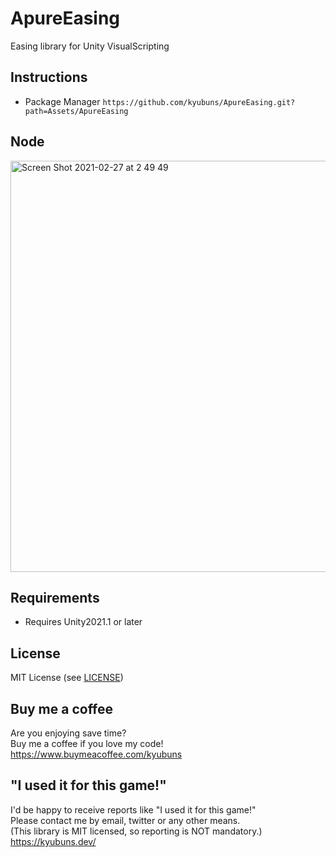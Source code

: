 # ApureEasing
Easing library for Unity VisualScripting

## Instructions

- Package Manager `https://github.com/kyubuns/ApureEasing.git?path=Assets/ApureEasing`

## Node

<img width="658" alt="Screen Shot 2021-02-27 at 2 49 49" src="https://user-images.githubusercontent.com/961165/109336805-448e9a80-78a7-11eb-92ff-5404e6f46848.png">

## Requirements

- Requires Unity2021.1 or later

## License

MIT License (see [LICENSE](LICENSE))

## Buy me a coffee

Are you enjoying save time?  
Buy me a coffee if you love my code!  
https://www.buymeacoffee.com/kyubuns

## "I used it for this game!"

I'd be happy to receive reports like "I used it for this game!"  
Please contact me by email, twitter or any other means.  
(This library is MIT licensed, so reporting is NOT mandatory.)  
https://kyubuns.dev/

